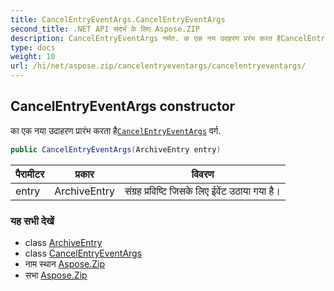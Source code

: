 ```yaml
---
title: CancelEntryEventArgs.CancelEntryEventArgs
second_title: .NET API संदर्भ के लिए Aspose.ZIP
description: CancelEntryEventArgs नर्मत. क एक नय उदहरण प्ररंभ करत हैCancelEntryEventArgs वर्ग.
type: docs
weight: 10
url: /hi/net/aspose.zip/cancelentryeventargs/cancelentryeventargs/
---
```

## CancelEntryEventArgs constructor

का एक नया उदाहरण प्रारंभ करता है[`CancelEntryEventArgs`](../) वर्ग.

```csharp
public CancelEntryEventArgs(ArchiveEntry entry)
```

| पैरामीटर | प्रकार | विवरण |
| --- | --- | --- |
| entry | ArchiveEntry | संग्रह प्रविष्टि जिसके लिए ईवेंट उठाया गया है। |

### यह सभी देखें

* class [ArchiveEntry](../../archiveentry/)
* class [CancelEntryEventArgs](../)
* नाम स्थान [Aspose.Zip](../../cancelentryeventargs/)
* सभा [Aspose.Zip](../../../)


